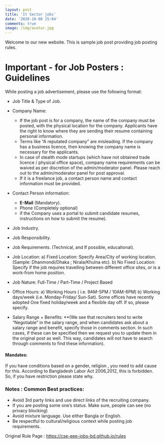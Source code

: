 ```yaml
---
layout: post
title: 'It Sector jobs'
date: '2020-10-08 15:04'
comments: true
image: /img/avatar.jpg
---
```

Welcome to our new website. This is sample job post providing job posting rules. 

# Important - for Job Posters : Guidelines
While posting a job advertisement, please use the following format:
- Job Title & Type of Job.
- Company Name:
    - If the job post is for a company, the name of the company must be posted, with the physical location for the company. Applicants have the right to know where they are sending their resume containing personal information.
    - Terms like “A reputated company” are misleading. If the company has a business licence, then knowing the company name is necessary for the applicants.
    - In case of stealth mode startups (which have not obtained trade licence / physical office space), company name requirements can be waived as per discretion of the admin/moderator panel. Please reach out to the admin/moderator panel for post approval.
    - If it is a freelance job, a contact person name and contact information must be provided.

- Contact Person information:
    - **E-Mail** (Mandatory).
    - Phone (Completely optional)
    - if the Company uses a portal to submit candidate resumes, instructions on how to submit the resume).
- Job Industry.
- Job Responsibility.
- Job Requirements. (Technical, and If possible, educational).
- Job Location: a) Fixed Location: Specify Area/City of working location. (Sample: Dhanmondi/Dhaka ; Nirala/Khulna etc). b) No Fixed Location: Specify if the job requires travelling between different office sites, or is a work-from home position.
- Job Nature: Full-Time / Part-Time / Project Based
- Office Hours: a) Working Hours ( i.e. 9AM-5PM / 10AM-6PM)  b) Working days/week (i.e. Monday-Friday/ Sun-Sat). Some offices have recently adopted One fixed holiday/week and a flexible day off. If so, please specify.
- Salary Range + Benefits: **(We see that recruiters tend to write “Negotiable” in the salary range, and when candidates ask about a salary range and benefit, specify those in comments section. In such cases, if these can be specified then we request you to update them in the original post as well. This way, candidates will not have to search through comments to find these information).

#### Mandates:
If you have conditions based on a gender, religion , you need to add cause for this. According to Bangladesh Labor Act 2006,2012, this is forbidden. So, if you have restriction please state why.

### Notes : Common Best practices:
- Avoid 3rd party links and use direct links of the recruiting company.
- If you are posting some one’s status. Make sure, people can see (no privacy blocking)
- Avoid mixture language. Use either Bangla or English.
- Be respectful to cultural/religious context while posting job requirements.

Original Rule Page : https://cse-eee-jobs-bd.github.io/rules